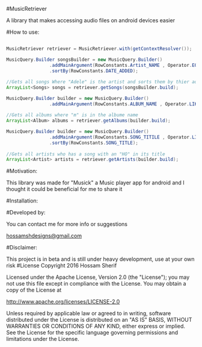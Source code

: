 #MusicRetriever 

A library that makes accessing audio files on android devices easier

#How to use:

##
```java
MusicRetriever retriever = MusicRetriever.with(getContextResolver());
```
```java
MusicQuery.Builder songsBuilder = new MusicQuery.Builder()
                .addMainArgument(RowConstants.Artist_NAME , Operator.EQUALS , "Adele")
                .sortBy(RowConstants.DATE_ADDED);

//Gets all songs Where "Adele" is the artist and sorts them by thier added date
ArrayList<Songs> songs = retriever.getSongs(songsBuilder.build);
```
```java
MusicQuery.Builder builder = new MusicQuery.Builder()
                .addMainArgument(RowConstants.ALBUM_NAME , Operator.LIKE , "M");
                
//Gets all albums where "m" is in the albume name
ArrayList<Album> albums = retriever.getAlbums(builder.build);
```
```java
MusicQuery.Builder builder = new MusicQuery.Builder()
                .addMainArgument(RowConstants.SONG_TITILE , Operator.LIKE , "HO")
                .sortBy(RowConstants.SONG_TITLE);
                
//Gets all artists who has a song with an "HO" in its title
ArrayList<Artist> artists = retriever.getArtists(builder.build);
```

#Motivation:

This library was made for "Musick" a Music player app for android and I thought it could be beneficial for me to share it
<!--You can try it out here [Google Play](I will add a link once it's published)-->

#Installation:


#Developed by:

You can contact me for more info or suggestions

<hossamshdesigns@gmail.com>

#Disclaimer:

This project is in beta and is still under heavy development, use at your own risk
#License
  Copyright 2016 Hossam Sherif
  
  Licensed under the Apache License, Version 2.0 (the "License");
  you may not use this file except in compliance with the License.
  You may obtain a copy of the License at
  
  http://www.apache.org/licenses/LICENSE-2.0
  
  Unless required by applicable law or agreed to in writing, software
  distributed under the License is distributed on an "AS IS" BASIS,
  WITHOUT WARRANTIES OR CONDITIONS OF ANY KIND, either express or implied.
  See the License for the specific language governing permissions and
  limitations under the License.
